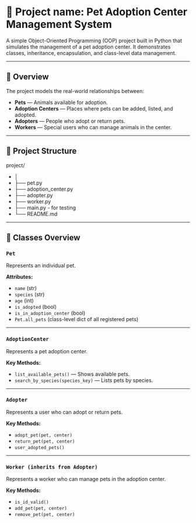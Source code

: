 
# 🐾 Project name: Pet Adoption Center Management System

A simple Object-Oriented Programming (OOP) project built in Python that simulates the management of a pet adoption center.
It demonstrates classes, inheritance, encapsulation, and class-level data management.

---

## 📘 Overview

The project models the real-world relationships between:
- **Pets** — Animals available for adoption.
- **Adoption Centers** — Places where pets can be added, listed, and adopted.
- **Adopters** — People who adopt or return pets.
- **Workers** — Special users who can manage animals in the center.

---

## 🧱 Project Structure

project/
- │
- ├── pet.py
- ├── adoption_center.py
- ├── adopter.py
- ├── worker.py
- ├── main.py - for testing
- └── README.md

---

## 🐶 Classes Overview

### `Pet`
Represents an individual pet.

**Attributes:**
- `name` (str)
- `species` (str)
- `age` (int)
- `is_adopted` (bool)
- `is_in_adoption_center` (bool)
- `Pet.all_pets` (class-level dict of all registered pets)

---

### `AdoptionCenter`
Represents a pet adoption center.

**Key Methods:**
- `list_available_pets()` — Shows available pets.
- `search_by_species(species_key)` — Lists pets by species.

---

### `Adopter`
Represents a user who can adopt or return pets.

**Key Methods:**
- `adopt_pet(pet, center)`
- `return_pet(pet, center)`
- `user_adopted_pets()`

---

### `Worker (inherits from Adopter)`
Represents a worker who can manage pets in the adoption center.

**Key Methods:**
- `is_id_valid()`
- `add_pet(pet, center)`
- `remove_pet(pet, center)`
